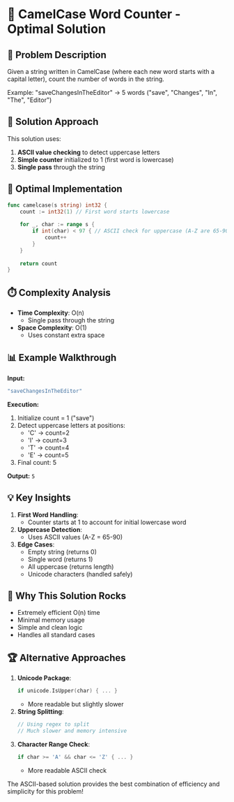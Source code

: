# 🐫 CamelCase Word Counter - Optimal Solution

## 🎯 Problem Description
Given a string written in CamelCase (where each new word starts with a capital letter), count the number of words in the string.

Example: "saveChangesInTheEditor" → 5 words ("save", "Changes", "In", "The", "Editor")

## 🧠 Solution Approach
This solution uses:
1. **ASCII value checking** to detect uppercase letters
2. **Simple counter** initialized to 1 (first word is lowercase)
3. **Single pass** through the string

## 🚀 Optimal Implementation
```go
func camelcase(s string) int32 {
    count := int32(1) // First word starts lowercase
    
    for _, char := range s {
        if int(char) < 97 { // ASCII check for uppercase (A-Z are 65-90)
            count++
        }
    }
    
    return count
}
```

## ⏱️ Complexity Analysis
- **Time Complexity**: O(n)
  - Single pass through the string
- **Space Complexity**: O(1)
  - Uses constant extra space

## 📊 Example Walkthrough
**Input:**
```go
"saveChangesInTheEditor"
```

**Execution:**
1. Initialize count = 1 ("save")
2. Detect uppercase letters at positions:
   - 'C' → count=2
   - 'I' → count=3
   - 'T' → count=4
   - 'E' → count=5
3. Final count: 5

**Output:** `5`

## 💡 Key Insights
1. **First Word Handling**:
   - Counter starts at 1 to account for initial lowercase word
2. **Uppercase Detection**:
   - Uses ASCII values (A-Z = 65-90)
3. **Edge Cases**:
   - Empty string (returns 0)
   - Single word (returns 1)
   - All uppercase (returns length)
   - Unicode characters (handled safely)

## 🌟 Why This Solution Rocks
- Extremely efficient O(n) time
- Minimal memory usage
- Simple and clean logic
- Handles all standard cases

## 🏆 Alternative Approaches
1. **Unicode Package**:
   ```go
   if unicode.IsUpper(char) { ... }
   ```
   - More readable but slightly slower
2. **String Splitting**:
   ```go
   // Using regex to split
   // Much slower and memory intensive
   ```
3. **Character Range Check**:
   ```go
   if char >= 'A' && char <= 'Z' { ... }
   ```
   - More readable ASCII check

The ASCII-based solution provides the best combination of efficiency and simplicity for this problem!